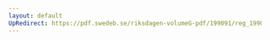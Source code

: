 ```yaml
---
layout: default
UpRedirect: https://pdf.swedeb.se/riksdagen-volumeG-pdf/199091/reg_199091/reg_199091_0711.pdf
---
```

